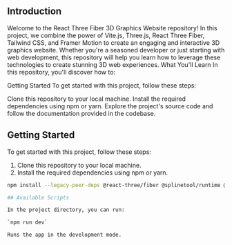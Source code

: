 ## Introduction
Welcome to the React Three Fiber 3D Graphics Website repository! In this project, we combine the power of Vite.js, Three.js, React Three Fiber, Tailwind CSS, and Framer Motion to create an engaging and interactive 3D graphics website. Whether you're a seasoned developer or just starting with web development, this repository will help you learn how to leverage these technologies to create stunning 3D web experiences.
What You'll Learn
In this repository, you'll discover how to:

Getting Started
To get started with this project, follow these steps:

Clone this repository to your local machine.
Install the required dependencies using npm or yarn.
Explore the project's source code and follow the documentation provided in the codebase.

## Getting Started

To get started with this project, follow these steps:

1. Clone this repository to your local machine.
2. Install the required dependencies using npm or yarn.

```bash
npm install --legacy-peer-deps @react-three/fiber @splinetool/runtime @react-three/drei maath react-vertical-timeline-component @emailjs/browser framer-motion react-router-dom

## Available Scripts

In the project directory, you can run:

`npm run dev`

Runs the app in the development mode.

